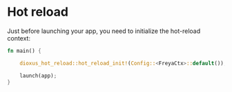 # Hot reload

Just before launching your app, you need to initialize the hot-reload context:

```rust
fn main() {

    dioxus_hot_reload::hot_reload_init!(Config::<FreyaCtx>::default());

    launch(app);
}
```